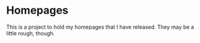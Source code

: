 # Homepages

This is a project to hold my homepages that I have released.
They may be a little rough, though.
